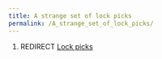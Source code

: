 ```yaml
---
title: A strange set of lock picks
permalink: /A_strange_set_of_lock_picks/
---
```


1.  REDIRECT [Lock picks](Lock_picks "wikilink")